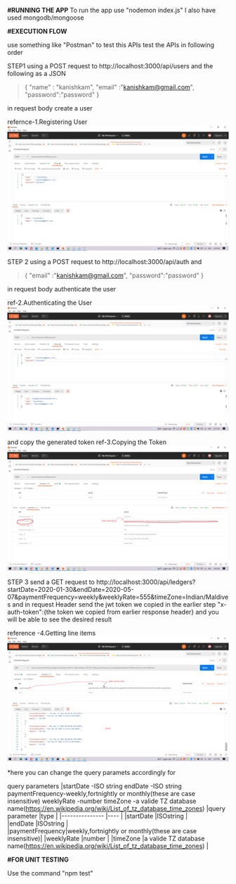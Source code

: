 **#RUNNING THE APP**
To run the app use "nodemon index.js"
I also have used mongodb/mongoose





**#EXECUTION FLOW**

use something like "Postman" to test this APIs
test the APIs in following order


STEP1
using a POST request to http://localhost:3000/api/users
 and the following as a JSON
 >{
 >  "name"    : "kanishkam",
 >  "email"   :"kanishkam@gmail.com",
 >  "password":"password"
 > }

in request body create a user

refernce-1.Registering User
![](images/1.Registering%20User.png)

STEP 2
using  a POST request to http://localhost:3000/api/auth
and 

>{
 >   "email"   :"kanishkam@gmail.com",
 >   "password":"password"
>}

in request body authenticate the user

ref-2.Authenticating the User
![](images/2.Authenticating%20the%20User.png)

and copy the generated token
ref-3.Copying the Token
![](images/3.Copying%20the%20Token.png)


STEP 3
send a GET request to   http://localhost:3000/api/ledgers?startDate=2020-01-30&endDate=2020-05-07&paymentFrequency=weekly&weeklyRate=555&timeZone=Indian/Maldives
and in request Header send  the jwt token we copied in the earlier step
"x-auth-token":{the token we copied from earlier response header}
and you will be able to see the desired result

reference -4.Getting line items
![](images/4.Getting%20line%20items.png)

*here you can change the query paramets accordingly
for 

query parameters
|startDate      -ISO string
endDate         -ISO string     
paymentFrequency-weekly,fortnightly or monthly(these are  case insensitive)
weeklyRate      -number
timeZone        -a valide TZ database name(https://en.wikipedia.org/wiki/List_of_tz_database_time_zones)
|query parameter |type      |
|--------------- |----      |
|startDate       |ISOstring |      
|endDate         |ISOstring |         
|paymentFrequency|weekly,fortnightly or monthly(these are  case insensitive)|
|weeklyRate      |number    |
|timeZone        |a valide TZ database name(https://en.wikipedia.org/wiki/List_of_tz_database_time_zones) |




**#FOR UNIT TESTING**

Use the command  "npm test"

